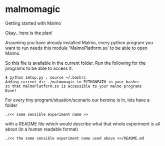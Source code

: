 # malmomagic
Getting started with Malmo


Okay.. here is the plan!

Assuming you have already installed Malmo, every python program you want to run needs this module 'MalmoPlatform.so' to be able to open Malmo.

So this file is available in the current folder. Run the following for the programs to be able to access it.
 
```
$ python setup.py ; source ~/.bashrc 
Adding current dir ./malmomagic to PYTHONPATH in your bashrc
so that MalmoPlatform.so is accessible to your malmo programs
Done!
```

For every tiny program/situation/scenario our heroine is in, lets have a folder 

`./<< some sensible experiment name >>`

with a README file which would describe what that whole experiment is all about (in a human readable format)

`./<< the same sensible experiment name used above >>/README.md`

